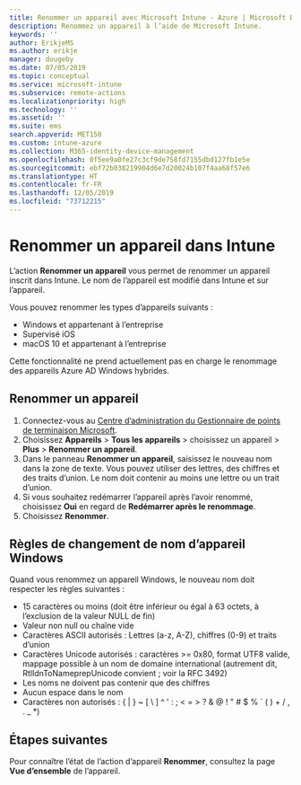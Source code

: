 ```yaml
---
title: Renommer un appareil avec Microsoft Intune - Azure | Microsoft Docs
description: Renommez un appareil à l’aide de Microsoft Intune.
keywords: ''
author: ErikjeMS
ms.author: erikje
manager: dougeby
ms.date: 07/05/2019
ms.topic: conceptual
ms.service: microsoft-intune
ms.subservice: remote-actions
ms.localizationpriority: high
ms.technology: ''
ms.assetid: ''
ms.suite: ems
search.appverid: MET150
ms.custom: intune-azure
ms.collection: M365-identity-device-management
ms.openlocfilehash: 0f5ee9a0fe27c3cf9de758fd7155dbd127fb1e5e
ms.sourcegitcommit: ebf72b038219904d6e7d20024b107f4aa68f57e6
ms.translationtype: HT
ms.contentlocale: fr-FR
ms.lasthandoff: 12/05/2019
ms.locfileid: "73712215"
---
```

# <a name="rename-a-device-in-intune"></a>Renommer un appareil dans Intune

L’action **Renommer un appareil** vous permet de renommer un appareil inscrit dans Intune. Le nom de l’appareil est modifié dans Intune et sur l’appareil.

Vous pouvez renommer les types d’appareils suivants :
- Windows et appartenant à l’entreprise 
- Supervisé iOS
- macOS 10 et appartenant à l’entreprise

Cette fonctionnalité ne prend actuellement pas en charge le renommage des appareils Azure AD Windows hybrides.

## <a name="rename-a-device"></a>Renommer un appareil

1. Connectez-vous au [Centre d’administration du Gestionnaire de points de terminaison Microsoft](https://go.microsoft.com/fwlink/?linkid=2109431).
3. Choisissez **Appareils** > **Tous les appareils** > choisissez un appareil > **Plus** > **Renommer un appareil**.
4. Dans le panneau **Renommer un appareil**, saisissez le nouveau nom dans la zone de texte. Vous pouvez utiliser des lettres, des chiffres et des traits d’union. Le nom doit contenir au moins une lettre ou un trait d’union.
5. Si vous souhaitez redémarrer l’appareil après l’avoir renommé, choisissez **Oui** en regard de **Redémarrer après le renommage**.
6. Choisissez **Renommer**.

## <a name="windows-device-rename-rules"></a>Règles de changement de nom d’appareil Windows
Quand vous renommez un appareil Windows, le nouveau nom doit respecter les règles suivantes :
- 15 caractères ou moins (doit être inférieur ou égal à 63 octets, à l’exclusion de la valeur NULL de fin)
- Valeur non null ou chaîne vide
- Caractères ASCII autorisés : Lettres (a-z, A-Z), chiffres (0-9) et traits d’union
- Caractères Unicode autorisés : caractères >= 0x80, format UTF8 valide, mappage possible à un nom de domaine international (autrement dit, RtlIdnToNameprepUnicode convient ; voir la RFC 3492)
- Les noms ne doivent pas contenir que des chiffres
- Aucun espace dans le nom
- Caractères non autorisés : { | } ~ [ \ ] ^ ' : ; < = > ? & @ ! " # $ % ` ( ) + / , . _ *)


## <a name="next-steps"></a>Étapes suivantes

Pour connaître l’état de l’action d’appareil **Renommer**, consultez la page **Vue d’ensemble** de l’appareil.
